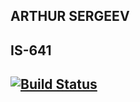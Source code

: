 ARTHUR SERGEEV
--------------
IS-641
--------------
[![Build Status](https://travis-ci.org/SERGEEVSKI/deposit-calc.svg?branch=master)](https://travis-ci.org/SERGEEVSKI/deposit-calc)
--------------
